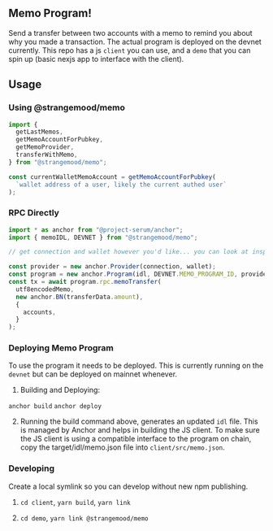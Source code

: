 ## Memo Program!

Send a transfer between two accounts with a memo to remind you about why you made a transaction. The actual program is deployed on the devnet currently. This repo has a js `client` you can use, and a `demo` that you can spin up (basic nexjs app to interface with the client).

## Usage

### Using @strangemood/memo

```js
import {
  getLastMemos,
  getMemoAccountForPubkey,
  getMemoProvider,
  transferWithMemo,
} from "@strangemood/memo";

const currentWalletMemoAccount = getMemoAccountForPubkey(
  `wallet address of a user, likely the current authed user`
);
```

### RPC Directly

```js
import * as anchor from "@project-serum/anchor";
import { memoIDL, DEVNET } from "@strangemood/memo";

// get connection and wallet however you'd like... you can look at inspo in demo/MemoExample.tsx

const provider = new anchor.Provider(connection, wallet);
const program = new anchor.Program(idl, DEVNET.MEMO_PROGRAM_ID, provider);
const tx = await program.rpc.memoTransfer(
  utf8encodedMemo,
  new anchor.BN(transferData.amount),
  {
    accounts,
  }
);
```

### Deploying Memo Program

To use the program it needs to be deployed. This is currently running on the `devnet` but can be deployed on mainnet whenever.

1. Building and Deploying:

`anchor build`
`anchor deploy`

2. Running the build command above, generates an updated `idl` file. This is managed by Anchor and helps in building the JS client. To make sure the JS client is using a compatible interface to the program on chain, copy the target/idl/memo.json file into `client/src/memo.json`.

### Developing

Create a local symlink so you can develop without new npm publishing.

1. `cd client`, `yarn build`, `yarn link`

2. `cd demo`, `yarn link @strangemood/memo`
